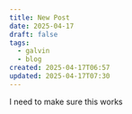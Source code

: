 ```yaml
---
title: New Post
date: 2025-04-17
draft: false
tags:
  - galvin
  - blog
created: 2025-04-17T06:57
updated: 2025-04-17T07:30
---
```

I need to make sure this works